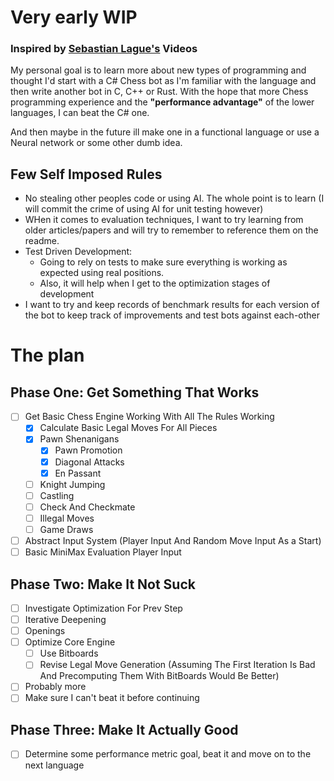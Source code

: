 ﻿# Very early WIP

### Inspired by [Sebastian Lague's](https://github.com/SebLague/Chess-Coding-Adventure) Videos

My personal goal is to learn more about new types of programming and thought I'd start 
with a C# Chess bot as I'm familiar with the language and then write another bot in C, 
C++ or Rust. With the hope that more Chess programming experience and the **"performance advantage"** 
of the lower languages, I can beat the C# one.

And then maybe in the future ill make one in a functional language or use a Neural network or some other dumb idea.

## Few Self Imposed Rules
 - No stealing other peoples code or using AI. The whole point is to learn (I will commit the crime of using AI for unit testing however)
 - WHen it comes to evaluation techniques, I want to try learning from older articles/papers and will try to remember to reference them on the readme.
 - Test Driven Development:
   - Going to rely on tests to make sure everything is working as expected using real positions.
   - Also, it will help when I get to the optimization stages of development
 - I want to try and keep records of benchmark results for each version of the bot to keep track of improvements and test bots against each-other

# The plan
## Phase One: Get Something That Works
 - [ ] Get Basic Chess Engine Working With All The Rules Working
   - [x] Calculate Basic Legal Moves For All Pieces
   - [x] Pawn Shenanigans
     - [x] Pawn Promotion
     - [x] Diagonal Attacks
     - [x] En Passant
   - [ ] Knight Jumping
   - [ ] Castling
   - [ ] Check And Checkmate
   - [ ] Illegal Moves
   - [ ] Game Draws
 - [ ] Abstract Input System (Player Input And Random Move Input As a Start) 
 - [ ] Basic MiniMax Evaluation Player Input

## Phase Two: Make It Not Suck
 - [ ] Investigate Optimization For Prev Step
 - [ ] Iterative Deepening
 - [ ] Openings
 - [ ] Optimize Core Engine
   - [ ] Use Bitboards
   - [ ] Revise Legal Move Generation (Assuming The First Iteration Is Bad And Precomputing Them With BitBoards Would Be Better)
 - [ ] Probably more
 - [ ] Make sure I can't beat it before continuing

## Phase Three: Make It Actually Good
- [ ] Determine some performance metric goal, beat it and move on to the next language
